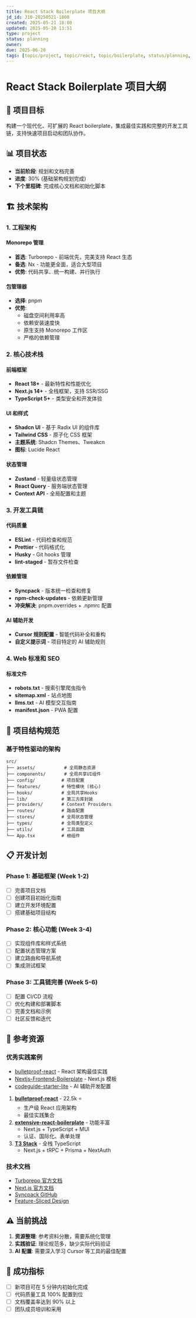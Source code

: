 ```yaml
---
title: React Stack Boilerplate 项目大纲
jd_id: J10-20250521-1808
created: 2025-05-21 18:08
updated: 2025-05-28 13:51
type: project
status: planning
owner: 
due: 2025-06-20
tags: [topic/project, topic/react, topic/boilerplate, status/planning, action/project]
---
```


# React Stack Boilerplate 项目大纲

## 🎯 项目目标

构建一个现代化、可扩展的 React boilerplate，集成最佳实践和完整的开发工具链，支持快速项目启动和团队协作。

## 📊 项目状态

- **当前阶段**: 规划和文档完善
- **进度**: 30% (基础架构规划完成)
- **下个里程碑**: 完成核心文档和初始化脚本

## 🏗️ 技术架构

### 1. 工程架构

#### Monorepo 管理
- **首选**: Turborepo - 前端优先，完美支持 React 生态
- **备选**: Nx - 功能更全面，适合大型项目
- **优势**: 代码共享、统一构建、并行执行

#### 包管理器
- **选择**: pnpm
- **优势**: 
  - 磁盘空间利用率高
  - 依赖安装速度快  
  - 原生支持 Monorepo 工作区
  - 严格的依赖管理

### 2. 核心技术栈

#### 前端框架
- **React 18+** - 最新特性和性能优化
- **Next.js 14+** - 全栈框架，支持 SSR/SSG
- **TypeScript 5+** - 类型安全和开发体验

#### UI 和样式
- **Shadcn UI** - 基于 Radix UI 的组件库
- **Tailwind CSS** - 原子化 CSS 框架
- **主题系统**: Shadcn Themes、Tweakcn
- **图标**: Lucide React

#### 状态管理
- **Zustand** - 轻量级状态管理
- **React Query** - 服务端状态管理
- **Context API** - 全局配置和主题

### 3. 开发工具链

#### 代码质量
- **ESLint** - 代码检查和规范
- **Prettier** - 代码格式化
- **Husky** - Git hooks 管理
- **lint-staged** - 暂存文件检查

#### 依赖管理
- **Syncpack** - 版本统一检查和修复
- **npm-check-updates** - 依赖更新管理
- **冲突解决**: pnpm.overrides + .npmrc 配置

#### AI 辅助开发
- **Cursor 规则配置** - 智能代码补全和重构
- **自定义提示词** - 项目特定的 AI 辅助规则

### 4. Web 标准和 SEO

#### 标准文件
- **robots.txt** - 搜索引擎爬虫指令
- **sitemap.xml** - 站点地图
- **llms.txt** - AI 模型交互指南
- **manifest.json** - PWA 配置

## 📁 项目结构规范

### 基于特性驱动的架构
```
src/
├── assets/           # 全局静态资源
├── components/       # 全局共享UI组件  
├── config/          # 项目配置
├── features/        # 特性模块 (核心)
├── hooks/           # 全局共享Hooks
├── lib/             # 第三方库封装
├── providers/       # Context Providers
├── routes/          # 路由配置
├── stores/          # 全局状态管理
├── types/           # 全局类型定义
├── utils/           # 工具函数
└── App.tsx          # 根组件
```

## 📋 开发计划

### Phase 1: 基础框架 (Week 1-2)
- [ ] 完善项目文档
- [ ] 创建项目初始化指南
- [ ] 建立开发环境配置
- [ ] 搭建基础项目结构

### Phase 2: 核心功能 (Week 3-4)  
- [ ] 实现组件库和样式系统
- [ ] 配置状态管理方案
- [ ] 建立路由和导航系统
- [ ] 集成测试框架

### Phase 3: 工具链完善 (Week 5-6)
- [ ] 配置 CI/CD 流程
- [ ] 优化构建和部署脚本
- [ ] 完善文档和示例
- [ ] 社区反馈和迭代

## 🔗 参考资源

### 优秀实践案例
- [bulletproof-react](https://github.com/alan2207/bulletproof-react) - React 架构最佳实践
- [Nextjs-Frontend-Boilerplate](https://github.com/shaadcode/Nextjs-Frontend-Boilerplate) - Next.js 模板
- [codeguide-starter-lite](https://github.com/CodeGuide-dev/codeguide-starter-lite) - AI 辅助开发配置
1. **[bulletproof-react](https://github.com/alan2207/bulletproof-react)** - 22.5k ⭐
    - 生产级 React 应用架构
    - 最佳实践集合
2. **[extensive-react-boilerplate](https://github.com/brocoders/extensive-react-boilerplate)** - 功能丰富
    - Next.js + TypeScript + MUI
    - 认证、国际化、表单处理
3. **[T3 Stack](https://create.t3.gg/)** - 全栈 TypeScript
    - Next.js + tRPC + Prisma + NextAuth

### 技术文档
- [Turborepo 官方文档](https://turbo.build/repo)
- [Next.js 官方文档](https://nextjs.org/)
- [Syncpack GitHub](https://github.com/jdx/syncpack)
- [Feature-Sliced Design](https://feature-sliced.github.io/documentation/)

## ⚠️ 当前挑战

1. **资源整理**: 参考资料分散，需要系统化管理
2. **实践验证**: 理论规范多，缺少实际代码验证  
3. **AI 配置**: 需要深入学习 Cursor 等工具的最佳配置

## 🎯 成功指标

- [ ] 新项目可在 5 分钟内初始化完成
- [ ] 代码质量工具 100% 配置到位
- [ ] 文档覆盖率达到 90% 以上
- [ ] 团队成员培训和采用